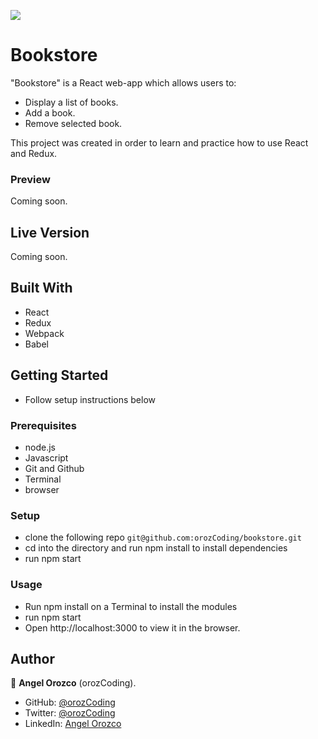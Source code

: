 ![](https://img.shields.io/badge/Microverse-blueviolet)

# Bookstore
"Bookstore" is a React web-app which allows users to:
- Display a list of books.
- Add a book.
- Remove selected book.

This project was created in order to learn and practice how to use React and Redux.

### Preview

Coming soon.

## Live Version

Coming soon.

## Built With

- React
- Redux
- Webpack
- Babel

## Getting Started
- Follow setup instructions below


### Prerequisites

- node.js
- Javascript
- Git and Github
- Terminal
- browser

### Setup

- clone the following repo `git@github.com:orozCoding/bookstore.git`
- cd into the directory and run npm install to install dependencies
- run npm start

### Usage
- Run npm install on a Terminal to install the modules
- run npm start
- Open http://localhost:3000 to view it in the browser.

## Author

👤 **Angel Orozco** (orozCoding).

- GitHub: [@orozCoding](https://github.com/orozCoding)
- Twitter: [@orozCoding](https://twitter.com/orozCoding)
- LinkedIn: [Angel Orozco](https://www.linkedin.com/in/angel-orozco-652230228/)